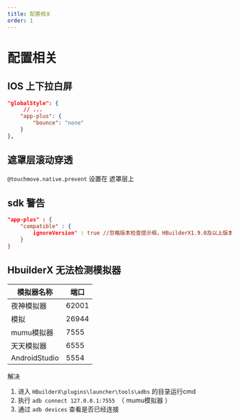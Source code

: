 ```yaml
---
title: 配置相关
order: 1
---
```


# 配置相关

## IOS 上下拉白屏

```json
"globalStyle": {
	 // ...
	"app-plus": {
		"bounce": "none"
	}
},
```

## 遮罩层滚动穿透

`@touchmove.native.prevent` 设置在 遮罩层上

## sdk 警告

```json
"app-plus" : {
    "compatible" : {
        ignoreVersion" : true //忽略版本检查提示框，HBuilderX1.9.0及以上版本支持
    }
}
```



## HbuilderX 无法检测模拟器

| 模拟器名称    | 端口  |
| ------------- | ----- |
| 夜神模拟器    | 62001 |
| 模拟          | 26944 |
| mumu模拟器    | 7555  |
| 天天模拟器    | 6555  |
| AndroidStudio | 5554  |

解决

1. 进入 `HBuilderX\plugins\launcher\tools\adbs` 的目录运行cmd
2. 执行 `adb connect 127.0.0.1:7555 `（ mumu模拟器 ）
3. 通过 `adb devices` 查看是否已经连接

